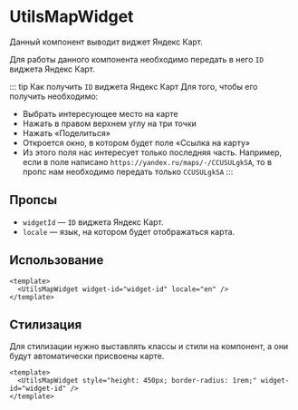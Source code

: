 <script setup>
import UtilsMapWidget from '../../src/runtime/components/UtilsMapWidget.vue'
</script>

# UtilsMapWidget

Данный компонент выводит виджет Яндекс Карт.

Для работы данного компонента необходимо передать в него `ID` виджета Яндекс Карт.

::: tip Как получить `ID` виджета Яндекс Карт
Для того, чтобы его получить необходимо:

- Выбрать интересующее место на карте
- Нажать в правом верхнем углу на три точки
- Нажать «Поделиться»
- Откроется окно, в котором будет поле «Ссылка на карту»
- Из этого поля нас интересует только последняя часть. Например, если в поле написано `https://yandex.ru/maps/-/CCUSULgkSA`, то в пропс нам необходимо передать только `CCUSULgkSA`
:::

## Пропсы

- `widgetId` — `ID` виджета Яндекс Карт.
- `locale` — язык, на котором будет отображаться карта.

## Использование

```vue
<template>
  <UtilsMapWidget widget-id="widget-id" locale="en" />
</template>
```

<UtilsMapWidget locale="en" />

## Стилизация

Для стилизации нужно выставлять классы и стили на компонент, а они будут автоматически присвоены карте.

```vue
<template>
  <UtilsMapWidget style="height: 450px; border-radius: 1rem;" widget-id="widget-id" />
</template>
```

<UtilsMapWidget style="height: 450px; border-radius: 1rem;" />
